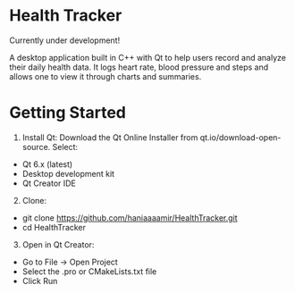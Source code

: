 # Health Tracker

Currently under development!

A desktop application built in C++ with Qt to help users record and analyze their daily health data. It logs heart rate, blood pressure and steps and allows one to view it through charts and summaries. 

# Getting Started
1. Install Qt:
Download the Qt Online Installer from qt.io/download-open-source.
Select:
- Qt 6.x (latest)
- Desktop development kit
- Qt Creator IDE

2. Clone:
- git clone https://github.com/haniaaaamir/HealthTracker.git
- cd HealthTracker

3. Open in Qt Creator:
- Go to File → Open Project
- Select the .pro or CMakeLists.txt file
- Click Run

